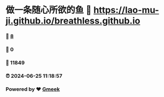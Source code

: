 # 做一条随心所欲的鱼 :link: https://lao-mu-ji.github.io/breathless.github.io 
### :page_facing_up: [8](https://lao-mu-ji.github.io/breathless.github.io/tag.html) 
### :speech_balloon: 0 
### :hibiscus: 11849 
### :alarm_clock: 2024-06-25 11:18:57 
### Powered by :heart: [Gmeek](https://github.com/Meekdai/Gmeek)
